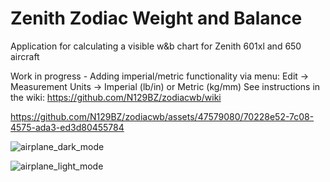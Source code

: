 # Zenith Zodiac Weight and Balance
Application for calculating a visible w&amp;b chart for Zenith 601xl and 650 aircraft

Work in progress - Adding imperial/metric functionality via menu: Edit -> Measurement Units -> Imperial (lb/in) or Metric (kg/mm)
See instructions in the wiki: https://github.com/N129BZ/zodiacwb/wiki

https://github.com/N129BZ/zodiacwb/assets/47579080/70228e52-7c08-4575-ada3-ed3d80455784


![airplane_dark_mode](https://github.com/N129BZ/zodiacwb/assets/47579080/f8c2fb9e-1e02-42cb-a3ab-1e589c708d48)


![airplane_light_mode](https://github.com/N129BZ/zodiacwb/assets/47579080/05bfef1c-b057-4ccd-98d0-4ff454a1dfe2)
